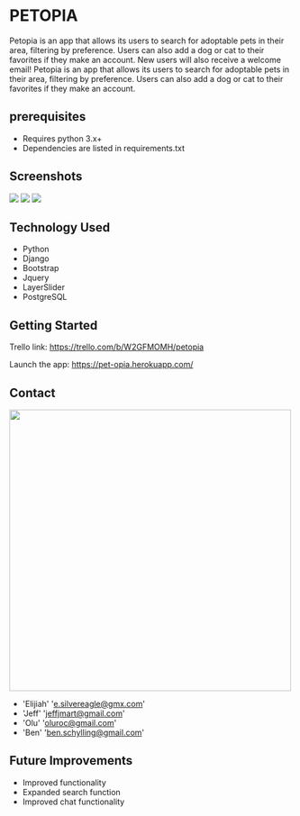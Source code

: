 # **PETOPIA**

Petopia is an app that allows its users to search for adoptable pets in their area, filtering by preference. Users can also add a dog or cat to their favorites if they make an account. New users will also receive a welcome email!
Petopia is an app that allows its users to search for adoptable pets in their area, filtering by preference. Users can also add a dog or cat to their favorites if they make an account.

## prerequisites

- Requires python 3.x+
- Dependencies are listed in requirements.txt

## Screenshots

<img src="https://i.imgur.com/IthdgZT.png">
<img src="https://i.imgur.com/24UVPSo.png">
<img src="https://i.imgur.com/dyou5Te.png">

## Technology Used

- Python
- Django
- Bootstrap
- Jquery
- LayerSlider
- PostgreSQL

## Getting Started

Trello link: https://trello.com/b/W2GFMOMH/petopia

Launch the app: https://pet-opia.herokuapp.com/

## Contact

<img src="https://i.imgur.com/zNQrQdQ.png" width=500>

- 'Elijiah' 'e.silvereagle@gmx.com'
- 'Jeff' 'jeffjmart@gmail.com'
- 'Olu' 'oluroc@gmail.com'
- 'Ben' 'ben.schylling@gmail.com'

## Future Improvements

- Improved functionality
- Expanded search function
- Improved chat functionality
